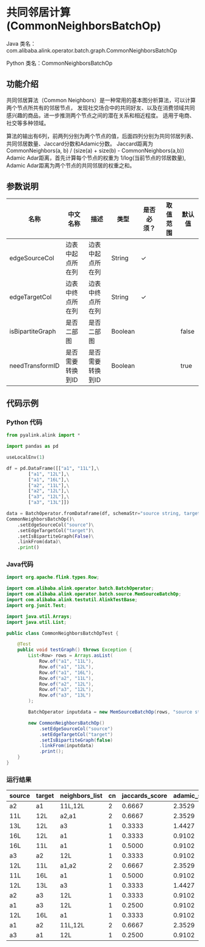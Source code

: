 # 共同邻居计算 (CommonNeighborsBatchOp)
Java 类名：com.alibaba.alink.operator.batch.graph.CommonNeighborsBatchOp

Python 类名：CommonNeighborsBatchOp


## 功能介绍

共同邻居算法（Common Neighbors）是一种常用的基本图分析算法，可以计算两个节点所共有的邻居节点，
发现社交场合中的共同好友、以及在消费领域共同感兴趣的商品，进一步推测两个节点之间的潜在关系和相近程度。
适用于电商、社交等多种领域。

算法的输出有6列，前两列分别为两个节点的值，后面四列分别为共同邻居列表、共同邻居数量、Jaccard分数和Adamic分数。
Jaccard距离为 CommonNeighbors(a, b) / (size(a) + size(b) - CommonNeighbors(a,b))
Adamic Adar距离，首先计算每个节点的权重为 1/log(当前节点的邻居数量), Adamic Adar距离为两个节点的共同邻居的权重之和。

## 参数说明

| 名称 | 中文名称 | 描述 | 类型 | 是否必须？ | 取值范围 | 默认值 |
| --- | --- | --- | --- | --- | --- | --- |
| edgeSourceCol | 边表中起点所在列 | 边表中起点所在列 | String | ✓ |  |  |
| edgeTargetCol | 边表中终点所在列 | 边表中终点所在列 | String | ✓ |  |  |
| isBipartiteGraph | 是否二部图 | 是否二部图 | Boolean |  |  | false |
| needTransformID | 是否需要转换到ID | 是否需要转换到ID | Boolean |  |  | true |

## 代码示例
### Python 代码
```python
from pyalink.alink import *

import pandas as pd

useLocalEnv(1)

df = pd.DataFrame([["a1", "11L"],\
        ["a1", "12L"],\
        ["a1", "16L"],\
        ["a2", "11L"],\
        ["a2", "12L"],\
        ["a3", "12L"],\
        ["a3", "13L"]])

data = BatchOperator.fromDataframe(df, schemaStr="source string, target string")
CommonNeighborsBatchOp()\
    .setEdgeSourceCol("source")\
    .setEdgeTargetCol("target")\
    .setIsBipartiteGraph(False)\
    .linkFrom(data)\
    .print()
```

### Java代码
```java
import org.apache.flink.types.Row;

import com.alibaba.alink.operator.batch.BatchOperator;
import com.alibaba.alink.operator.batch.source.MemSourceBatchOp;
import com.alibaba.alink.testutil.AlinkTestBase;
import org.junit.Test;

import java.util.Arrays;
import java.util.List;

public class CommonNeighborsBatchOpTest {

	@Test
	public void testGraph() throws Exception {
		List<Row> rows = Arrays.asList(
			Row.of("a1", "11L"),
			Row.of("a1", "12L"),
			Row.of("a1", "16L"),
			Row.of("a2", "11L"),
			Row.of("a2", "12L"),
			Row.of("a3", "12L"),
			Row.of("a3", "13L")
		);

		BatchOperator inputdata = new MemSourceBatchOp(rows, "source string,target string");

		new CommonNeighborsBatchOp()
			.setEdgeSourceCol("source")
			.setEdgeTargetCol("target")
			.setIsBipartiteGraph(false)
			.linkFrom(inputdata)
			.print();
	}
}
```

### 运行结果

source|target|neighbors_list|cn |jaccards_score|adamic_score
------|------|--------------|---|--------------|------------
a2|a1|11L,12L|2|0.6667|2.3529
11L|12L|a2,a1|2|0.6667|2.3529
13L|12L|a3|1|0.3333|1.4427
16L|12L|a1|1|0.3333|0.9102
16L|11L|a1|1|0.5000|0.9102
a3|a2|12L|1|0.3333|0.9102
12L|11L|a1,a2|2|0.6667|2.3529
11L|16L|a1|1|0.5000|0.9102
12L|13L|a3|1|0.3333|1.4427
a2|a3|12L|1|0.3333|0.9102
a1|a3|12L|1|0.2500|0.9102
12L|16L|a1|1|0.3333|0.9102
a1|a2|11L,12L|2|0.6667|2.3529
a3|a1|12L|1|0.2500|0.9102


